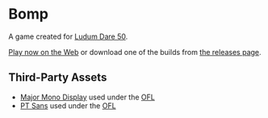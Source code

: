 # Bomp

A game created for [Ludum Dare 50](https://ldjam.com/events/ludum-dare/50).

[Play now on the Web](https://doctor-g.github.io/LD50/) or download one of the
builds from [the releases page](releases).

## Third-Party Assets

- [Major Mono Display](https://fonts.google.com/specimen/Major+Mono+Display) used under the [OFL](legal/MajorMono-OFL.txt)
- [PT Sans](https://fonts.google.com/specimen/PT+Sans) used under the [OFL](legal/PTSans-OFL.txt)